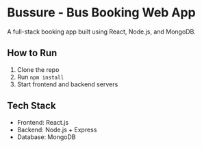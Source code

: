 # Bussure - Bus Booking Web App

A full-stack booking app built using React, Node.js, and MongoDB.

## How to Run

1. Clone the repo
2. Run `npm install`
3. Start frontend and backend servers

## Tech Stack

- Frontend: React.js
- Backend: Node.js + Express
- Database: MongoDB
